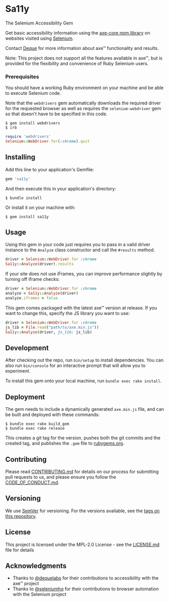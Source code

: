 # Sa11y

The Selenium Accessibility Gem

Get basic accessibility information using
the [axe-core npm library](https://www.npmjs.com/package/axe-core)
on websites visited using [Selenium](https://www.selenium.dev/).

Contact [Deque](https://www.deque.com/) for more information about axe™ functionality and results.

Note: This project does not support all the features available in axe™, but is
provided for the flexibility and convenience of Ruby Selenium users. 

### Prerequisites

You should have a working Ruby environment on your machine and be able to execute Selenium code. 

Note that the `webdrivers` gem automatically downloads the required driver for the requested browser
as well as requires the `selenium-webdriver` gem so that doesn't have to be specified in this code.
```shell
$ gem install webdrivers
$ irb
```
```ruby
require 'webdrivers'
Selenium::WebDriver.for(:chrome).quit
```

## Installing

Add this line to your application's Gemfile:
```ruby
gem 'sa11y'
```

And then execute this in your application's directory:
```shell
$ bundle install
```

Or install it on your machine with:
```shell
$ gem install sa11y
```

## Usage

Using this gem in your code just requires you to pass in a valid driver instance to the `Analyze` class constructor
and call the `#results` method.
```ruby
driver = Selenium::WebDriver.for :chrome 
Sa11y::Analyze(driver).results
```

If your site does not use iFrames, you can improve performance slightly by turning off iframe checks:
```ruby
driver = Selenium::WebDriver.for :chrome 
analyze = Sa11y::Analyze(driver)
analyze.iframes = false
```

This gem comes packaged with the latest axe™ version at release. If you want to change this, specify the JS library you want to use:
```ruby
driver = Selenium::WebDriver.for :chrome
js_lib = File.read("path/to/axe.min.js"))
Sa11y::Analyze(driver, js_lib: js_lib)
```

## Development

After checking out the repo, run `bin/setup` to install dependencies. 
You can also run `bin/console` for an interactive prompt that will allow you to experiment.

To install this gem onto your local machine, run `bundle exec rake install`. 

## Deployment

The gem needs to include a dynamically generated `axe.min.js` file, and can be built and deployed with these commands:

```shell
$ bundle exec rake build_gem
$ bundle exec rake release
```

This creates a git tag for the version, pushes both the git commits and the created tag,
and publishes the `.gem` file to [rubygems.org](https://rubygems.org).

## Contributing

Please read [CONTRIBUTING.md](../CONTRIBUTING.md) for details on our process for submitting pull requests to us,
and please ensure you follow the [CODE_OF_CONDUCT.md](../CODE_OF_CONDUCT.md).

## Versioning

We use [SemVer](http://semver.org/) for versioning. For the versions available,
see the [tags on this repository](https://github.com/saucelabs/sa11y/tags).

## License

This project is licensed under the MPL-2.0 License - see the [LICENSE.md](LICENSE.md) file for details

## Acknowledgments

* Thanks to [@dequelabs](https://github.com/dequelabs) for their contributions to accessibility with the axe™ project
* Thanks to [@seleniumhq](https://github.com/seleniumhq) for their contributions to browser automation with the Selenium project
